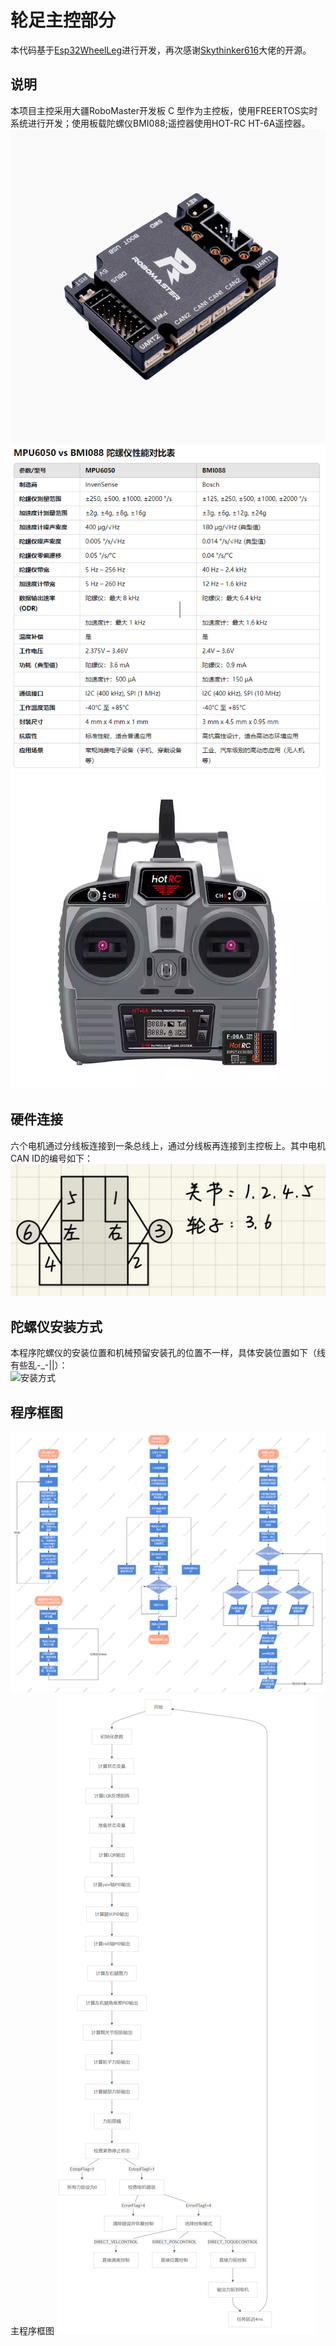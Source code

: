 # 轮足主控部分  
本代码基于[Esp32WheelLeg](https://github.com/GodsheepYao/Esp32WheelLeg/tree/ChangeTest/esp32-controller/software)进行开发，再次感谢[Skythinker616](https://github.com/Skythinker616)大佬的开源。  
## 说明
本项目主控采用大疆RoboMaster开发板 C 型作为主控板，使用FREERTOS实时系统进行开发；使用板载陀螺仪BMI088;遥控器使用HOT-RC HT-6A遥控器。  
![主控](readme_img/主控.png)  
![IMU](readme_img/IMU.png)  
![遥控器](readme_img/remote.png)  
## 硬件连接  
六个电机通过分线板连接到一条总线上，通过分线板再连接到主控板上。其中电机CAN ID的编号如下：  
![ID](readme_img/ID.jpg)  
## 陀螺仪安装方式  
本程序陀螺仪的安装位置和机械预留安装孔的位置不一样，具体安装位置如下（线有些乱-_-||）：  
![安装方式](readme_img/安装方式.jpg)
## 程序框图  
![轮足机器人程序框图](readme_img/轮足机器人程序框图.png)
主程序框图
![主程序框图](readme_img/主程序框图.png)